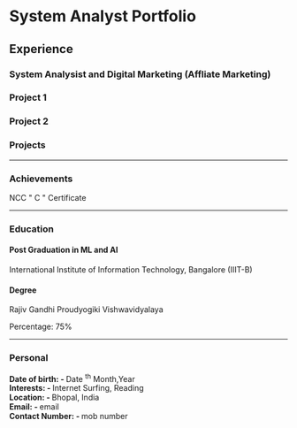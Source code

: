 # System Analyst Portfolio

## Experience

### System Analysist  and Digital Marketing (Affliate Marketing) 


### Project 1



### Project 2




### Projects



---
### Achievements
NCC " C " Certificate


---
### Education

#### Post Graduation in ML and AI
  
  International Institute of Information Technology, Bangalore (IIIT-B)
  
#### Degree
  
  Rajiv Gandhi Proudyogiki Vishwavidyalaya
  
   Percentage: 75%
  


---
### Personal

<p><strong>Date of birth: - </strong> Date <sup>th</sup> Month,Year  <br>
  <strong>Interests: - </strong> Internet Surfing, Reading <br>
  <strong>Location: - </strong> Bhopal, India<br>
  <strong>Email: - </strong> email<br>
  <strong>Contact Number: - </strong> mob number</p>

```

